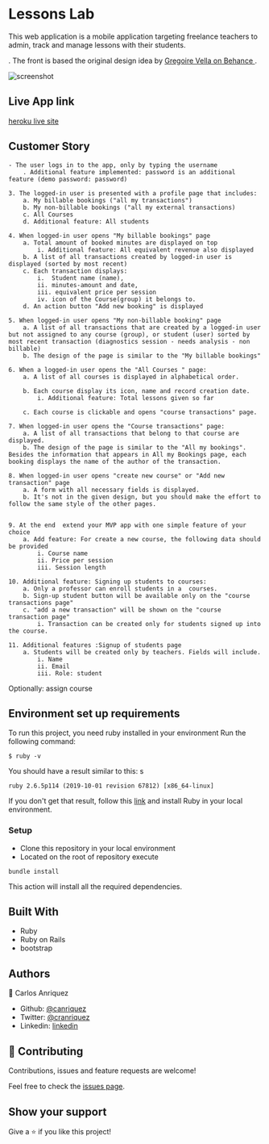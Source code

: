 # Lessons Lab

This web application is a mobile application targeting freelance teachers to admin, track and manage lessons with their students.

. The front is based the original design idea by [Gregoire Vella on Behance ](https://www.behance.net/gallery/19759151/Snapscan-iOs-design-and-branding?tracking_source=).


![screenshot](/assets/img/app_screenshot.png)

## Live App link

[heroku live site](https://pure-coast-26349.herokuapp.com/)

## Customer Story

	- The user logs in to the app, only by typing the username
		. Additional feature implemented: password is an additional feature (demo password: password)
		
	3. The logged-in user is presented with a profile page that includes:
		a. My billable bookings ("all my transactions")
		b. My non-billable bookings ("all my external transactions)
		c. All Courses
		d. Additional feature: All students

	4. When logged-in user opens "My billable bookings" page
		a. Total amount of booked minutes are displayed on top
			i. Additional feature: All equivalent revenue also displayed
		b. A list of all transactions created by logged-in user is displayed (sorted by most recent)
		c. Each transaction displays:
			i.  Student name (name), 
			ii. minutes-amount and date, 
			iii. equivalent price per session 
			iv. icon of the Course(group) it belongs to.
		d. An action button "Add new booking" is displayed
	
	5. When logged-in user opens "My non-billable booking" page
		a. A list of all transactions that are created by a logged-in user but not assigned to any course (group), or student (user) sorted by most recent transaction (diagnostics session - needs analysis - non billable)
		b. The design of the page is similar to the "My billable bookings"

	6. When a logged-in user opens the "All Courses " page:
		a. A list of all courses is displayed in alphabetical order.
			
		b. Each course display its icon, name and record creation date.
			i. Additional feature: Total lessons given so far
		
		c. Each course is clickable and opens "course transactions" page.
	
	7. When logged-in user opens the "Course transactions" page:
		a. A list of all transactions that belong to that course are displayed.
		b. The design of the page is similar to the "All my bookings". Besides the information that appears in All my Bookings page, each booking displays the name of the author of the transaction.

	8. When logged-in user opens "create new course" or "Add new transaction" page
		a. A form with all necessary fields is displayed.
		b. It's not in the given design, but you should make the effort to follow the same style of the other pages.
	
		
	9. At the end  extend your MVP app with one simple feature of your choice
		a. Add feature: For create a new course, the following data should be provided
			i. Course name
			ii. Price per session
			iii. Session length
			
	10. Additional feature: Signing up students to courses:
		a. Only a professor can enroll students in a  courses.
		b. Sign-up student button will be available only on the "course transactions page"
		c. "add a new transaction" will be shown on the "course transaction page"
			i. Transaction can be created only for students signed up into the course.
			
	11. Additional features :Signup of students page
		a. Students will be created only by teachers. Fields will include.
			i. Name
			ii. Email
			iii. Role: student
Optionally: assign course

## Environment set up requirements

To run this project, you need ruby installed in your environment
Run the following command:

```
$ ruby -v
```

You should have a result similar to this:
s
```
ruby 2.6.5p114 (2019-10-01 revision 67812) [x86_64-linux]
```

If you don't get that result, follow this [link](https://www.ruby-lang.org/en/documentation/installation/) and install Ruby in your local environment.

### Setup
- Clone this repository in your local environment
- Located on the root of repository execute 

```bundle install``` 
 
This action will install all the required dependencies. 

## Built With

- Ruby
- Ruby on Rails
- bootstrap

## Authors

👤 Carlos Anriquez

- Github: [@canriquez](https://github.com/canriquez)
- Twitter: [@cranriquez](https://twitter.com/cranriquez)
- Linkedin: [linkedin](https://www.linkedin.com/in/carlosanriquez/)

## 🤝 Contributing

Contributions, issues and feature requests are welcome!

Feel free to check the [issues page](issues/).

## Show your support

Give a ⭐️ if you like this project!